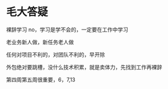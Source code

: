 # 毛大答疑

裸辞学习 no，学习是学不会的，一定要在工作中学习

老业务新人做，新任务老人做

任何对项目不利的，对团队不利的，早开除

外包绝对要跳槽，没什么技术积累，就是卖体力，先找到工作再裸辞

第四周第五周很重要，6，7,13


